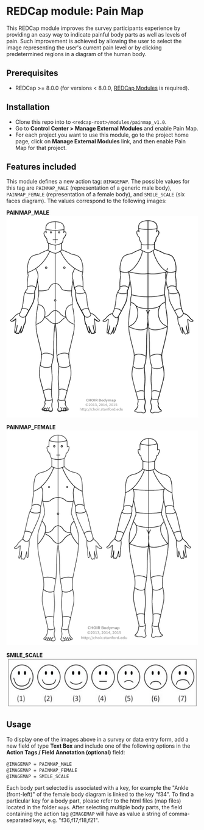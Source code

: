 # REDCap module: Pain Map
This REDCap module improves the survey participants experience by providing an easy way to indicate painful body parts as well as levels of pain. Such improvement is achieved by allowing the user to select the image representing the user's current pain level or by clicking predetermined regions in a diagram of the human body.


## Prerequisites
- REDCap >= 8.0.0 (for versions < 8.0.0, [REDCap Modules](https://github.com/vanderbilt/redcap-external-modules) is required).


## Installation
- Clone this repo into to `<redcap-root>/modules/painmap_v1.0`.
- Go to **Control Center > Manage External Modules** and enable Pain Map.
- For each project you want to use this module, go to the project home page, click on **Manage External Modules** link, and then enable Pain Map for that project.

## Features included
This module defines a new action tag: `@IMAGEMAP`. The possible values for this tag are `PAINMAP_MALE` (representation of a generic male body), `PAINMAP_FEMALE` (representation of a female body), and `SMILE_SCALE` (six faces diagram). The values correspond to the following images:

**PAINMAP_MALE**
![PAINMAP_MALE](./img/painmap_male.png)

**PAINMAP_FEMALE**
![PAINMAP_FEMALE](./img/painmap_female.png)

**SMILE_SCALE**
![SMILE_SCALE](./img/smile_scale.png)


## Usage
To display one of the images above in a survey or data entry form, add a new field of type **Text Box** and include one of the following options in the **Action Tags / Field Annotation (optional)** field:

    @IMAGEMAP = PAINMAP_MALE 
    @IMAGEMAP = PAINMAP_FEMALE
    @IMAGEMAP = SMILE_SCALE

Each body part selected is associated with a key, for example the "Ankle (front-left)" of the female body diagram is linked to the key "f34". To find a particular key for a body part, please refer to the html files (map files) located in the folder `maps`. After selecting multiple body parts, the field containing the action tag `@IMAGEMAP` will have as value a string of comma-separated keys, e.g. "f36,f17,f18,f21".